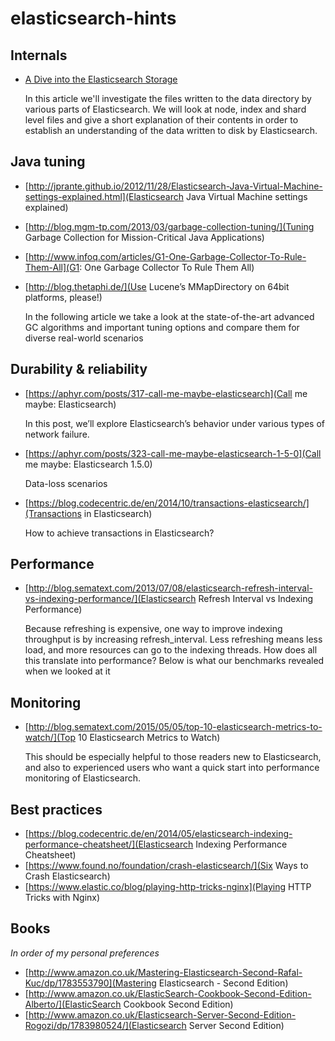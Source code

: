 # elasticsearch-hints

## Internals

- [A Dive into the Elasticsearch Storage](https://www.found.no/foundation/dive-into-elasticsearch-storage/)
  
   In this article we'll investigate the files written to the data directory by various parts of Elasticsearch. We will look at node, index and shard level files and give a short explanation of their contents in order to establish an understanding of the data written to disk by Elasticsearch.


## Java tuning

- [http://jprante.github.io/2012/11/28/Elasticsearch-Java-Virtual-Machine-settings-explained.html](Elasticsearch Java Virtual Machine settings explained)

- [http://blog.mgm-tp.com/2013/03/garbage-collection-tuning/](Tuning Garbage Collection for Mission-Critical Java Applications)

- [http://www.infoq.com/articles/G1-One-Garbage-Collector-To-Rule-Them-All](G1: One Garbage Collector To Rule Them All)
- [http://blog.thetaphi.de/](Use Lucene’s MMapDirectory on 64bit platforms, please!)


    In the following article we take a look at the state-of-the-art advanced GC algorithms and important tuning options and compare them for diverse real-world scenarios  

## Durability & reliability

- [https://aphyr.com/posts/317-call-me-maybe-elasticsearch](Call me maybe: Elasticsearch)

   In this post, we’ll explore Elasticsearch’s behavior under various types of network failure.

- [https://aphyr.com/posts/323-call-me-maybe-elasticsearch-1-5-0](Call me maybe: Elasticsearch 1.5.0)

   Data-loss scenarios

- [https://blog.codecentric.de/en/2014/10/transactions-elasticsearch/](Transactions in Elasticsearch)

   How to achieve transactions in Elasticsearch?


## Performance

- [http://blog.sematext.com/2013/07/08/elasticsearch-refresh-interval-vs-indexing-performance/](Elasticsearch Refresh Interval vs Indexing Performance)

   Because refreshing is expensive, one way to improve indexing throughput is by increasing refresh_interval. Less refreshing means less load, and more resources can go to the indexing threads. How does all this translate into performance? Below is what our benchmarks revealed when we looked at it 

## Monitoring

- [http://blog.sematext.com/2015/05/05/top-10-elasticsearch-metrics-to-watch/](Top 10 Elasticsearch Metrics to Watch)

   This should be especially helpful to those readers new to Elasticsearch, and also to experienced users who want a quick start into performance monitoring of Elasticsearch.

## Best practices

- [https://blog.codecentric.de/en/2014/05/elasticsearch-indexing-performance-cheatsheet/](Elasticsearch Indexing Performance Cheatsheet)
- [https://www.found.no/foundation/crash-elasticsearch/](Six Ways to Crash Elasticsearch)
- [https://www.elastic.co/blog/playing-http-tricks-nginx](Playing HTTP Tricks with Nginx)

## Books

*In order of my personal preferences*

- [http://www.amazon.co.uk/Mastering-Elasticsearch-Second-Rafal-Kuc/dp/1783553790](Mastering Elasticsearch - Second Edition)
- [http://www.amazon.co.uk/ElasticSearch-Cookbook-Second-Edition-Alberto/](ElasticSearch Cookbook Second Edition)
- [http://www.amazon.co.uk/Elasticsearch-Server-Second-Edition-Rogozi/dp/1783980524/](Elasticsearch Server Second Edition) 
